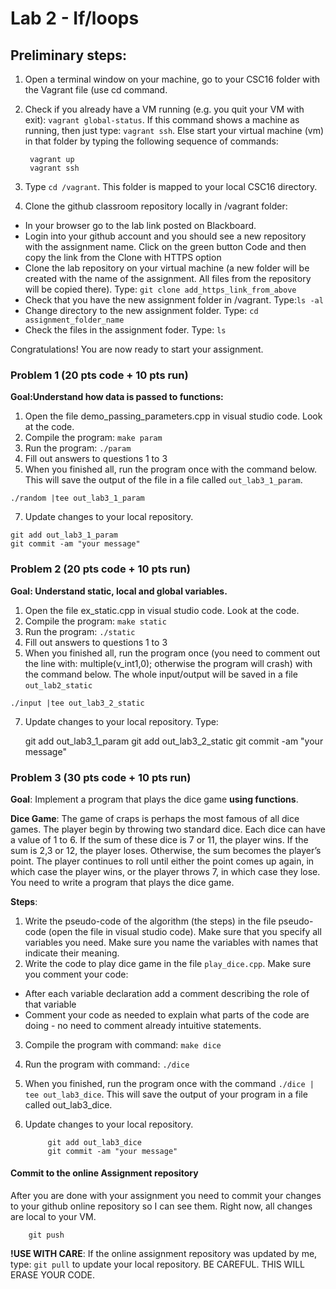 # Lab 2 - If/loops 

## Preliminary steps: 

1. Open a terminal window on your machine, go to your CSC16 folder with the Vagrant file (use cd command.
2. Check if you already have a VM running (e.g. you quit your VM with exit): `vagrant global-status`. If this command shows a machine as running, then just type: `vagrant ssh`. Else start your virtual machine (vm) in that folder by typing the following sequence of commands: 

		vagrant up
		vagrant ssh 

2. Type `cd /vagrant`. This folder is mapped to your local CSC16 directory.

3. Clone the github classroom repository locally in /vagrant folder:
	
  - In your browser go to the lab link posted on Blackboard.
  - Login into your github account and you should see a new repository with 
the assignment name. Click on the green button Code and then copy the link from the Clone with HTTPS option
  - Clone the lab repository on your virtual machine (a new folder will be created with the name of the assignment. All files from the repository will be copied there). Type: `git clone add_https_link_from_above`
  - Check that you have the new assignment folder in /vagrant. Type:`ls -al`
  - Change directory to the new assignment folder. Type: `cd assignment_folder_name`
  - Check the files in the assignment foder. Type: `ls`
		
Congratulations! You are now ready to start your assignment.

### Problem 1  (20 pts code + 10 pts run)

**Goal:Understand how data is passed to functions:**

  1. Open the file demo_passing_parameters.cpp in visual studio code. Look at the code. 
  2. Compile the program: `make param`
  3. Run the program: `./param`
  4. Fill out answers to questions 1 to 3
  6. When you finished all, run the program once with the command below. This will save the output of the file in a file called `out_lab3_1_param`.
		
	./random |tee out_lab3_1_param
  7. Update changes to your local repository. 

	git add out_lab3_1_param
	git commit -am "your message"

### Problem 2 (20 pts code + 10 pts run)

**Goal: Understand static, local and global variables.**
   1. Open the file ex_static.cpp in visual studio code. Look at the code.
   2. Compile the program: `make static` 
   3. Run the program: `./static`
   4. Fill out answers to questions 1 to 3
   6. When you finished all, run the program once (you need to comment out the line with:  multiple(v_int1,0); otherwise the program will crash) with the command below. The whole input/output will be saved in a file `out_lab2_static`
		
	./input |tee out_lab3_2_static
7. Update changes to your local repository.  Type:
  		
	git add out_lab3_1_param 
	git add out_lab3_2_static
	git commit -am "your message" 


### Problem 3 (30 pts code + 10 pts run)

**Goal**: Implement a program that plays the dice game **using functions**.

**Dice Game**: The game of craps is perhaps the most famous of all dice games. The player begin by throwing two standard dice. Each dice can have a value of 1 to 6. If the sum of these dice is 7 or 11, the player wins. If the sum is 2,3 or 12, the player loses. Otherwise, the sum becomes the player’s point. The player continues to roll until either the point comes up again, in which case the player wins, or the player throws 7, in which case they lose. You need to write a program that plays the dice game. 

**Steps**:
1. Write the pseudo-code of the algorithm (the steps) in the file pseudo-code (open the file in visual studio code). Make sure that you specify all variables you need. Make sure you name the variables with names that indicate their meaning. 
2. Write the code to play dice game in the file `play_dice.cpp`. Make sure you comment your code:
  - After each variable declaration add a comment describing the role of that variable
  - Comment your code as needed to explain what parts of the code are doing - no need to comment already intuitive statements.
3. Compile the program with command: `make dice`
4. Run the program with command: `./dice`
5. When you finished, run the program once with the command `./dice | tee out_lab3_dice`. This will save the output 
of your program in a file called out_lab3_dice.  
6. Update changes to your local repository. 
			
			git add out_lab3_dice
			git commit -am "your message"

	
#### Commit to the online Assignment repository 

After you are done with your assignment you need to commit your changes to your github online repository so I can see them. Right now, all changes are local to your VM. 
	
		git push


**!USE WITH CARE**: If the online assignment repository was updated by me, type: `git pull` to update your local repository. BE CAREFUL. THIS WILL ERASE YOUR CODE. 






